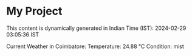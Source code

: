 # My Project

This content is dynamically generated in Indian Time (IST): 2024-02-29 03:05:36 IST


Current Weather in Coimbatore:
Temperature: 24.88 °C
Condition: mist
